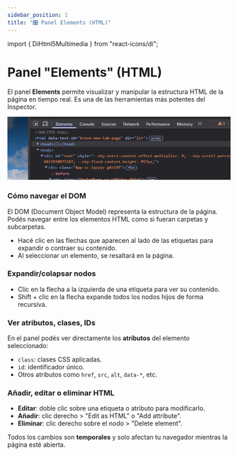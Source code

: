 ```yaml
---
sidebar_position: 1
title: "🎛️ Panel Elements (HTML)"
---
```

import { DiHtml5Multimedia } from "react-icons/di";

# <DiHtml5Multimedia /> Panel "Elements" (HTML)

El panel **Elements** permite visualizar y manipular la estructura HTML de la página en tiempo real. Es una de las herramientas más potentes del Inspector.

![alt text](image.png)

###  Cómo navegar el DOM

El DOM (Document Object Model) representa la estructura de la página. Podés navegar entre los elementos HTML como si fueran carpetas y subcarpetas.

- Hacé clic en las flechas que aparecen al lado de las etiquetas para expandir o contraer su contenido.
- Al seleccionar un elemento, se resaltará en la página.

###  Expandir/colapsar nodos

- Clic en la flecha a la izquierda de una etiqueta para ver su contenido.
- Shift + clic en la flecha expande todos los nodos hijos de forma recursiva.

###  Ver atributos, clases, IDs

En el panel podés ver directamente los **atributos** del elemento seleccionado:

- `class`: clases CSS aplicadas.
- `id`: identificador único.
- Otros atributos como `href`, `src`, `alt`, `data-*`, etc.

###  Añadir, editar o eliminar HTML

- **Editar**: doble clic sobre una etiqueta o atributo para modificarlo.
- **Añadir**: clic derecho > "Edit as HTML" o "Add attribute".
- **Eliminar**: clic derecho sobre el nodo > "Delete element".

Todos los cambios son **temporales** y solo afectan tu navegador mientras la página esté abierta.
